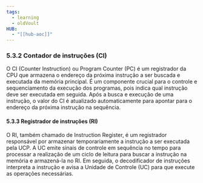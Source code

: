 ```yaml
---
tags:
  - learning
  - oldVoult
HUB:
  - "[[hub-aoc]]"
---
```

### 5.3.2 Contador de instruções (CI)

O CI (Counter Instruction) ou Program Counter (PC) é um registrador da CPU que armazena o endereço da próxima instrução a ser buscada e executada da memória principal. É um componente crucial para o controle e sequenciamento da execução dos programas, pois indica qual instrução deve ser executada em seguida. Após a busca e execução de uma instrução, o valor do CI é atualizado automaticamente para apontar para o endereço da próxima instrução na sequência.

#### 5.3.3 Registrador de instruções (RI)

O RI, também chamado de Instruction Register, é um registrador responsável por armazenar temporariamente a instrução a ser executada pela UCP. A UC emite sinais de controle em sequência no tempo para processar a realização de um ciclo de leitura para buscar a instrução na memória e armazená-la no RI. Em seguida, o decodificador de instruções interpreta a instrução e avisa a Unidade de Controle (UC) para que execute as operações necessárias.